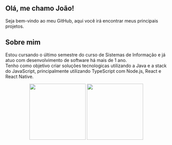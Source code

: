 ## Olá, me chamo João! 

Seja bem-vindo ao meu GitHub, aqui você irá encontrar meus principais projetos.

## Sobre mim

Estou cursando o último semestre do curso de Sistemas de Informação e já atuo com desenvolvimento de software há mais de 1 ano.
<br/>
Tenho como objetivo criar soluções tecnologicas utilizando a  Java e a stack do JavaScript, principalmente utilizando TypeScript com Node.js, React e React Native.

<div align="center">
  <img height="175em" src="https://github-readme-stats.vercel.app/api/?username=joaopedroluz57&theme=codeSTACKr&show_icons=true"/>

  <img height="175em" src="https://github-readme-stats.vercel.app/api/top-langs/?username=joaopedroluz57&theme=codeSTACKr&show_icons=true&layout=compact&langs_count=7"/> 
</div>
  

